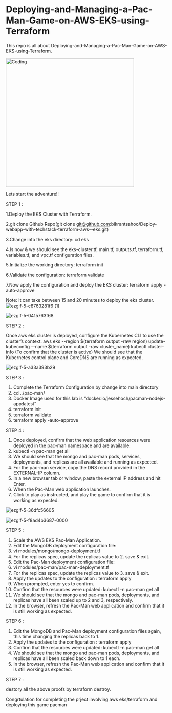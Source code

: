 # Deploying-and-Managing-a-Pac-Man-Game-on-AWS-EKS-using-Terraform
This repo is all about Deploying-and-Managing-a-Pac-Man-Game-on-AWS-EKS-using-Terraform.

<img align="middle" alt="Coding" width="400" src="https://encrypted-tbn0.gstatic.com/images?q=tbn:ANd9GcSlNSb2n8EOjSuCpO3VtejG0RB3Ql8DI2glSR3EvEDmqw&usqp=CAU&ec=48600112">

Lets start the adventure!!

STEP 1 :

1.Deploy the EKS Cluster with Terraform.

2.git clone Github Repo(git clone git@github.com:bikrantsahoo/Deploy-webapp-with-techstack-terraform-aws--eks.git)

3.Change into the eks directory: cd eks

4.ls now & we should see the eks-cluster.tf, main.tf, outputs.tf, terraform.tf, variables.tf, and vpc.tf configuration files.

5.Initialize the working directory: terraform init

6.Validate the configuration: terraform validate

7.Now apply the configuration and deploy the EKS cluster: terraform apply -auto-approve

Note: It can take between 15 and 20 minutes to deploy the eks cluster.
![ezgif-5-c8763281f6 (1)](https://github.com/bikrantsahoo/Deploy-webapp-with-techstack-terraform-aws--eks/assets/90495596/84e5ba03-0233-4783-b9f4-ab6c032ebabc)

![ezgif-5-0415763f68](https://github.com/bikrantsahoo/Deploy-webapp-with-techstack-terraform-aws--eks/assets/90495596/ea861a39-0a5a-40bd-ae60-93aebc00fdc9)

STEP 2 :

Once aws eks cluster is deployed, configure the Kubernetes CLI to use the cluster’s context.
aws eks --region $(terraform output -raw region) update-kubeconfig --name $(terraform output -raw cluster_name)
kubectl cluster-info (To confirm that the cluster is active)
We should see that the Kubernetes control plane and CoreDNS are running as expected.

![ezgif-5-a33a393b29](https://github.com/bikrantsahoo/Deploy-webapp-with-techstack-terraform-aws--eks/assets/90495596/16709c88-433d-4b6f-84d6-18d311b79d1e)


STEP 3 :

1. Complete the Terraform Configuration by change into main directory
2. cd ../pac-man/
3. Docker Image used for this lab is “docker.io/jessehoch/pacman-nodejs-app:latest”
4. terraform init
5. terraform validate
6. terraform apply -auto-approve

STEP 4 :

1. Once deployed, confirm that the web application resources were deployed in the pac-man namespace and are available.
2. kubectl -n pac-man get all
3. We should see that the mongo and pac-man pods, services, deployments, and replicas are all available and running as expected.
4. For the pac-man service, copy the DNS record provided in the EXTERNAL-IP column.
5. In a new browser tab or window, paste the external IP address and hit Enter.
6. When the Pac-Man web application launches.
7. Click to play as instructed, and play the game to confirm that it is working as expected.

![ezgif-5-36dfc56605](https://github.com/bikrantsahoo/Deploy-webapp-with-techstack-terraform-aws--eks/assets/90495596/4f1cc54a-cf60-4e65-be05-1816a85056e4)

![ezgif-5-f8ad4b3687-0000](https://github.com/bikrantsahoo/Deploy-webapp-with-techstack-terraform-aws--eks/assets/90495596/a9d3626d-fdd3-4564-911b-2f6dec3d5bd1)



STEP 5 :

1. Scale the AWS EKS Pac-Man Application.
2. Edit the MongoDB deployment configuration file:
3. vi modules/mongo/mongo-deployment.tf
4. For the replicas spec, update the replicas value to 2. save & exit.
5. Edit the Pac-Man deployment configuration file:
6. vi modules/pac-man/pac-man-deployment.tf
7. For the replicas spec, update the replicas value to 3. save & exit.
8. Apply the updates to the configuration : terraform apply
9. When prompted, enter yes to confirm.
10. Confirm that the resources were updated: kubectl -n pac-man get all
11. We should see that the mongo and pac-man pods, deployments, and replicas have all been scaled up to 2 and 3, respectively.
12. In the browser, refresh the Pac-Man web application and confirm that it is still working as expected.

STEP 6 :

1. Edit the MongoDB and Pac-Man deployment configuration files again, this time changing the replicas back to 1.
2. Apply the updates to the configuration : terraform apply
3. Confirm that the resources were updated: kubectl -n pac-man get all
4. We should see that the mongo and pac-man pods, deployments, and replicas have all been scaled back down to 1 each.
5. In the browser, refresh the Pac-Man web application and confirm that it is still working as expected.


STEP 7 :

destory all the above proofs by terraform destroy.

Congrtulation for completing the prject involving aws eks/terraform and deploying this game pacman


